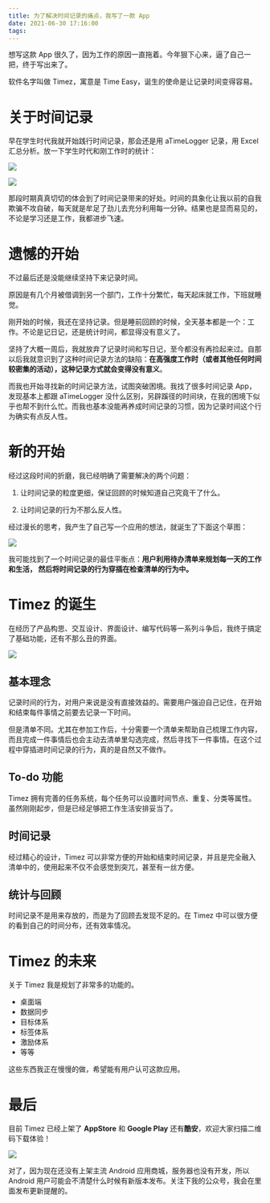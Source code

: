 ```yaml
---
title: 为了解决时间记录的痛点，我写了一款 App
date: 2021-06-30 17:16:00
tags:
---
```

想写这款 App 很久了，因为工作的原因一直拖着。今年狠下心来，逼了自己一把，终于写出来了。

软件名字叫做 Timez，寓意是 Time Easy，诞生的使命是让记录时间变得容易。

# 关于时间记录

早在学生时代我就开始践行时间记录，那会还是用 aTimeLogger 记录，用 Excel 汇总分析。放一下学生时代和刚工作时的统计：

![](https://i.loli.net/2021/06/30/vjMo19Bp2OH3QKI.png)

![](https://i.loli.net/2021/06/30/f2jt4eovXykZYHE.png)

那段时期真真切切的体会到了时间记录带来的好处。时间的具象化让我以前的自我欺骗不攻自破，每天就是牟足了劲儿去充分利用每一分钟。结果也是显而易见的，不论是学习还是工作，我都进步飞速。

# 遗憾的开始

不过最后还是没能继续坚持下来记录时间。

原因是有几个月被借调到另一个部门，工作十分繁忙，每天起床就工作，下班就睡觉。

刚开始的时候，我还在坚持记录。但是睡前回顾的时候，全天基本都是一个：工作。不论是记日记，还是统计时间，都显得没有意义了。

坚持了大概一周后，我就放弃了记录时间和写日记，至今都没有再捡起来过。自那以后我就意识到了这种时间记录方法的缺陷：**在高强度工作时（或者其他任何时间较密集的活动），这种记录方式就会变得没有意义**。

而我也开始寻找新的时间记录方法，试图突破困境。我找了很多时间记录 App，发现基本上都跟 aTimeLogger 没什么区别，另辟蹊径的时间块，在我的困境下似乎也帮不到什么忙。而我也基本没能再养成时间记录的习惯，因为记录时间这个行为确实有点反人性。

# 新的开始

经过这段时间的折磨，我已经明确了需要解决的两个问题：

1. 让时间记录的粒度更细，保证回顾的时候知道自己究竟干了什么。

2. 让时间记录的行为不那么反人性。

经过漫长的思考，我产生了自己写一个应用的想法，就诞生了下面这个草图：

![](https://i.loli.net/2021/06/30/exk8QoFvCYgjIbB.png)

我可能找到了一个时间记录的最佳平衡点：**用户利用待办清单来规划每一天的工作和生活， 然后将时间记录的行为穿插在检查清单的行为中。**

# Timez 的诞生

在经历了产品构思、交互设计、界面设计、编写代码等一系列斗争后，我终于搞定了基础功能，还有不那么丑的界面。

![](https://i.loli.net/2021/06/30/OWCioEn6qNH72KP.png)

## 基本理念

记录时间的行为，对用户来说是没有直接效益的。需要用户强迫自己记住，在开始和结束每件事情之前要去记录一下时间。

但是清单不同。尤其在参加工作后，十分需要一个清单来帮助自己梳理工作内容，而且完成一件事情后也会主动去清单里勾选完成，然后寻找下一件事情。在这个过程中穿插进时间记录的行为，真的是自然又不做作。

## To-do 功能

Timez 拥有完善的任务系统，每个任务可以设置时间节点、重复、分类等属性。虽然刚刚起步，但是已经足够把工作生活安排妥当了。

## 时间记录

经过精心的设计，Timez 可以非常方便的开始和结束时间记录，并且是完全融入清单中的，使用起来不仅不会感觉到突兀，甚至有一丝方便。

## 统计与回顾

时间记录不是用来存放的，而是为了回顾去发现不足的。在 Timez 中可以很方便的看到自己的时间分布，还有效率情况。

# Timez 的未来

关于 Timez 我是规划了非常多的功能的。

- 桌面端
- 数据同步
- 目标体系
- 标签体系
- 激励体系
- 等等

这些东西我正在慢慢的做，希望能有用户认可这款应用。

# 最后

目前 Timez 已经上架了 **AppStore** 和 **Google Play** 还有**酷安**，欢迎大家扫描二维码下载体验！

![](https://i.loli.net/2021/06/30/9MyQAioqpDl7xhw.png)

对了，因为现在还没有上架主流 Android 应用商城，服务器也没有开发，所以 Android 用户可能会不清楚什么时候有新版本发布。关注下我的公众号，我会在里面发布更新提醒的。